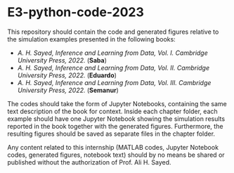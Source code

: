 # E3-python-code-2023

This repository should contain the code and generated figures relative to the simulation examples presented in the following books:

- *A. H. Sayed, Inference and Learning from Data, Vol. I. Cambridge University Press, 2022.* (**Saba**)
- *A. H. Sayed, Inference and Learning from Data, Vol. II. Cambridge University Press, 2022.* (**Eduardo**)
- *A. H. Sayed, Inference and Learning from Data, Vol. III. Cambridge University Press, 2022.* (**Semanur**)

The codes should take the form of Jupyter Notebooks, containing the same text description of the book for context. Inside each chapter folder, each example should have one Jupyter Notebook showing the simulation results reported in the book together with the generated figures. Furthermore, the resulting figures should be saved as separate files in the chapter folder.

Any content related to this internship (MATLAB codes, Jupyter Notebook codes, generated figures, notebook text) should by no means be shared or published without the authorization of Prof. Ali H. Sayed.
